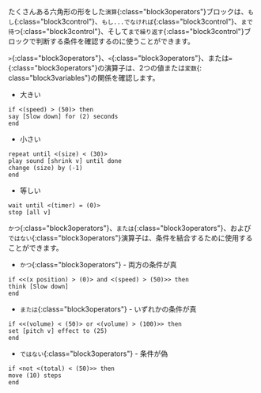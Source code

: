 たくさんある六角形の形をした`演算`{:class="block3operators"}ブロックは、`もし`{:class="block3control"}、`もし...でなければ`{:class="block3control"}、`まで待つ`{:class="block3control"}、そして`まで繰り返す`{:class="block3control"}ブロックで判断する条件を確認するのに使うことができます。

`>`{:class="block3operators"}、`<`{:class="block3operators"}、または`=`{:class="block3operators"}の演算子は、2つの値または`変数`{: class="block3variables"}の関係を確認します。

+ 大きい

```blocks3
if <(speed) > (50)> then
say [Slow down] for (2) seconds
end
```
+ 小さい

```blocks3
repeat until <(size) < (30)>
play sound [shrink v] until done
change (size) by (-1)
end
```
+ 等しい

```blocks3
wait until <(timer) = (0)>
stop [all v]
```

`かつ`{:class="block3operators"}、`または`{:class="block3operators"}、および `ではない`{:class="block3operators"}演算子は、条件を結合するために使用することができます。

+ `かつ`{:class="block3operators"} - 両方の条件が真

```blocks3
if <<(x position) > (0)> and <(speed) > (50)>> then
think [Slow down]  
end
```

+ `または`{:class="block3operators"} - いずれかの条件が真

```blocks3
if <<(volume) < (50)> or <(volume) > (100)>> then
set [pitch v] effect to (25)
end
```

+ `ではない`{:class="block3operators"} - 条件が偽

```blocks3
if <not <(total) < (50)>> then
move (10) steps
end
```


